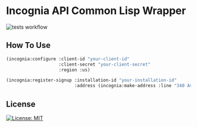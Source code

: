# Incognia API Common Lisp Wrapper
![tests workflow](https://github.com/alangalvino/incognia-wrapper/workflows/.github/workflows/tests.yml/badge.svg)

## How To Use

```lisp
(incognia:configure :client-id "your-client-id"
                    :client-secret "your-client-secret"
                    :region :us)

(incognia:register-signup :installation-id "your-installation-id"
                          :address (incognia:make-address :line "340 Avenue, CA"))


```

## License

 [![License: MIT](https://img.shields.io/badge/License-MIT-yellow.svg)](https://opensource.org/licenses/MIT)
